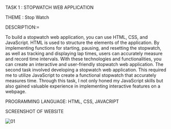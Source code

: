 TASK 1 : STOPWATCH WEB APPLICATION

THEME : Stop Watch

DESCRIPTION:=

To build a stopwatch web application, you can use HTML, CSS, and JavaScript. HTML is used to structure the elements of the application. By implementing functions for starting, pausing, and resetting the stopwatch, as well as tracking and displaying lap times, users can accurately measure and record time intervals. With these technologies and functionalities, you can create an interactive and user-friendly stopwatch web application.
The second task involved developing a stopwatch web application. This required me to utilize JavaScript to create a functional stopwatch that accurately measures time. Through this task, I not only honed my JavaScript skills but also gained valuable experience in implementing interactive features on a webpage.

PROGRAMMING LANGUAGE: HTML, CSS, JAVACRIPT

SCREENSHOT OF WEBSITE

![01](https://github.com/Arvindvadivelu/Prodigy-Infotech/assets/129649393/f6b9ebce-de1f-4687-bf29-28928b728a1d)
